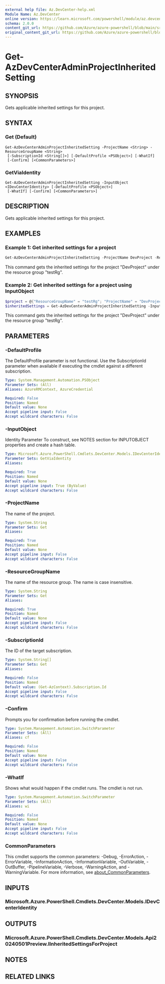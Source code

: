 ```yaml
---
external help file: Az.DevCenter-help.xml
Module Name: Az.DevCenter
online version: https://learn.microsoft.com/powershell/module/az.devcenter/get-azdevcenteradminprojectinheritedsetting
schema: 2.0.0
content_git_url: https://github.com/Azure/azure-powershell/blob/main/src/DevCenter/DevCenter/help/Get-AzDevCenterAdminProjectInheritedSetting.md
original_content_git_url: https://github.com/Azure/azure-powershell/blob/main/src/DevCenter/DevCenter/help/Get-AzDevCenterAdminProjectInheritedSetting.md
---
```


# Get-AzDevCenterAdminProjectInheritedSetting

## SYNOPSIS
Gets applicable inherited settings for this project.

## SYNTAX

### Get (Default)
```
Get-AzDevCenterAdminProjectInheritedSetting -ProjectName <String> -ResourceGroupName <String>
 [-SubscriptionId <String[]>] [-DefaultProfile <PSObject>] [-WhatIf]
 [-Confirm] [<CommonParameters>]
```

### GetViaIdentity
```
Get-AzDevCenterAdminProjectInheritedSetting -InputObject <IDevCenterIdentity> [-DefaultProfile <PSObject>]
 [-WhatIf] [-Confirm] [<CommonParameters>]
```

## DESCRIPTION
Gets applicable inherited settings for this project.

## EXAMPLES

### Example 1: Get inherited settings for a project
```powershell
Get-AzDevCenterAdminProjectInheritedSetting -ProjectName DevProject -ResourceGroupName testRg
```

This command gets the inherited settings for the project "DevProject" under the resource group "testRg".

### Example 2: Get inherited settings for a project using InputObject
```powershell
$project = @{"ResourceGroupName" = "testRg"; "ProjectName" = "DevProject"; "SubscriptionId" = "0ac520ee-14c0-480f-b6c9-0a90c58ffff"}
$inheritedSettings = Get-AzDevCenterAdminProjectInheritedSetting -InputObject $project
```

This command gets the inherited settings for the project "DevProject" under the resource group "testRg".

## PARAMETERS

### -DefaultProfile
The DefaultProfile parameter is not functional.
Use the SubscriptionId parameter when available if executing the cmdlet against a different subscription.

```yaml
Type: System.Management.Automation.PSObject
Parameter Sets: (All)
Aliases: AzureRMContext, AzureCredential

Required: False
Position: Named
Default value: None
Accept pipeline input: False
Accept wildcard characters: False
```

### -InputObject
Identity Parameter
To construct, see NOTES section for INPUTOBJECT properties and create a hash table.

```yaml
Type: Microsoft.Azure.PowerShell.Cmdlets.DevCenter.Models.IDevCenterIdentity
Parameter Sets: GetViaIdentity
Aliases:

Required: True
Position: Named
Default value: None
Accept pipeline input: True (ByValue)
Accept wildcard characters: False
```

### -ProjectName
The name of the project.

```yaml
Type: System.String
Parameter Sets: Get
Aliases:

Required: True
Position: Named
Default value: None
Accept pipeline input: False
Accept wildcard characters: False
```

### -ResourceGroupName
The name of the resource group.
The name is case insensitive.

```yaml
Type: System.String
Parameter Sets: Get
Aliases:

Required: True
Position: Named
Default value: None
Accept pipeline input: False
Accept wildcard characters: False
```

### -SubscriptionId
The ID of the target subscription.

```yaml
Type: System.String[]
Parameter Sets: Get
Aliases:

Required: False
Position: Named
Default value: (Get-AzContext).Subscription.Id
Accept pipeline input: False
Accept wildcard characters: False
```

### -Confirm
Prompts you for confirmation before running the cmdlet.

```yaml
Type: System.Management.Automation.SwitchParameter
Parameter Sets: (All)
Aliases: cf

Required: False
Position: Named
Default value: None
Accept pipeline input: False
Accept wildcard characters: False
```

### -WhatIf
Shows what would happen if the cmdlet runs.
The cmdlet is not run.

```yaml
Type: System.Management.Automation.SwitchParameter
Parameter Sets: (All)
Aliases: wi

Required: False
Position: Named
Default value: None
Accept pipeline input: False
Accept wildcard characters: False
```

### CommonParameters
This cmdlet supports the common parameters: -Debug, -ErrorAction, -ErrorVariable, -InformationAction, -InformationVariable, -OutVariable, -OutBuffer, -PipelineVariable, -Verbose, -WarningAction, and -WarningVariable. For more information, see [about_CommonParameters](http://go.microsoft.com/fwlink/?LinkID=113216).

## INPUTS

### Microsoft.Azure.PowerShell.Cmdlets.DevCenter.Models.IDevCenterIdentity

## OUTPUTS

### Microsoft.Azure.PowerShell.Cmdlets.DevCenter.Models.Api20240501Preview.IInheritedSettingsForProject

## NOTES

## RELATED LINKS
